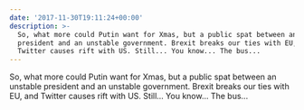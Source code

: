 ```yaml
---
date: '2017-11-30T19:11:24+00:00'
description: >-
  So, what more could Putin want for Xmas, but a public spat between an unstable
  president and an unstable government. Brexit breaks our ties with EU, and
  Twitter causes rift with US. Still... You know... The bus...
---
```

So, what more could Putin want for Xmas, but a public spat between an unstable president and an unstable government. Brexit breaks our ties with EU, and Twitter causes rift with US. Still... You know... The bus...
